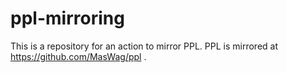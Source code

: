 ppl-mirroring
=============

This is a repository for an action to mirror PPL. PPL is mirrored at https://github.com/MasWag/ppl .
